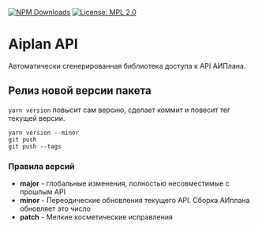 [![NPM Downloads](https://img.shields.io/npm/v/aiplan-api-ts)](https://www.npmjs.com/package/aiplan-api-ts) [![License: MPL 2.0](https://img.shields.io/badge/License-MPL_2.0-brightgreen.svg)](https://opensource.org/licenses/MPL-2.0)
# Aiplan API
Автоматически сгенерированная библиотека доступа к API АИПлана.

## Релиз новой версии пакета
`yarn version` повысит сам версию, сделает коммит и повесит тег текущей версии.
```
yarn version --minor
git push
git push --tags
```
### Правила версий
- **major** - глобальные изменения, полностью несовместимые с прошлым API
- **minor** - Переодические обновления текущего API. Сборка АИплана обновляет это число
- **patch** - Мелкие косметические исправления
